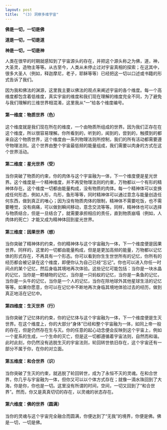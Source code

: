 ```yaml
---
layout: post
title:  "(3) 洞察多维宇宙"
---
```

**佛是一切，一切是佛**

**道是一切，一切是道**

**神是一切，一切是神**

人类在很早的时期就感知到了宇宙源头的存在，并把这个源头称之为佛，道，神，大圣灵，造物主等等。从古至今，人类从未停止过对宇宙真相的探索；在这其中，很多大圣人（例如，释迦摩尼，老子，耶稣等等）已经把这一切以口述或书籍的形式告诉了我们。

因为我和佛法的渊源，这里我主要以佛法的观点来阐述宇宙的各个维度。每一个高维度都包含着低维度，真实宇宙的维度和我们现在理解的维度完全不同，为了避免与我们理解的三维世界相混淆，这里我从“一”给各个维度编号。 

#### **第一维度：物质世界（色）**

这个维度就是我们现在所在的维度，一个由物质所组成的世界。因为我们正存在在这个维度，所以很容易理解。你所看到的，听到的，闻到的，尝到的，触摸到的都来自这个物质世界，这个维度由一系列物理法则所控制，我们的所有活动都需要遵守物理法则。这个世界由整个宇宙最低频的能量组成，我们需要以肉身的方式在这个世界活动。

#### **第二维度：星光世界（受）**

当你突破了物质的约束，你的肉体与这个宇宙融为一体，下一个维度便是星光世界。这个维度是一个精神维度，并不再受物理法则的约束，万物都以一个有形的精神体存在。这个维度一切都由能量构成，没有物质的肉体。每一个精神体可以变换成任何形态，例如人形，鸟形，鱼形等等，同时精神体可以通过意念与能量创造任何东西，做到真正的唯心；因为没有物质肉体的限制，精神体不需要吃饭，也不需要睡觉，没有病痛，可以做到瞬间移动，意念交流等等。同样，精神体也可以选择与物质结合，但是一旦结合了，就需要承担相应的责任，直到物质崩塌（例如，人肉体的死亡）才能又成为精神体回到星光世界。

#### **第三维度：因果世界（想）**

当你突破了精神体的约束，你的精神体与这个宇宙融为一体，下一个维度便是因果世界。同样的，这里的一切都由能量构成，但是是更加高频的能量，万物都以记忆体的形式存在，不再具有一个形态。你可以看到你生生世世所有的记忆，你所有的经历都会被记录在这个维度，即便你认为自己已经“忘记”。你也可以进入你任一时间点的某个记忆，然后身临其境地再次体验。这些记忆可能包括：当你是一块水晶的记忆，当你是一颗植物的记忆，当你是一只蚂蚁的记忆，当你是一条鱼的记忆，当你是一头牛的记忆，当你是一个人的记忆，当你在除地球外其他星球生活的记忆等等。如果你愿意，你可以在记忆中不断地再次身临其境地体验过去的经历，做到真正地活在记忆中。

#### **第四维度：生灭世界（行）**

当你突破了记忆体的约束，你的记忆体与这个宇宙融为一体，下一个维度便是生灭世界。在这个维度上，你的大部分“身体”已经和整个宇宙融为一体，如同上帝一般的存在，但是仍然存在生与灭。你的任意的起心动念便会反映到这个宇宙上，例如一个星系的生成，一个生命的灭亡，但是这一切都遵循着宇宙法则，自然而和谐。此时此刻，你仍然没有逃脱生灭的宇宙法则，轮回转世依旧存在，这个宇宙还有一部分不属于你，在你的对立面。

#### **第五维度：和合世界（识）**

当你突破了生灭的约束，就逃脱了轮回转世，成为了永恒不灭的灵魂。在和合世界，你几乎与宇宙融为一体，但你又可以以个体方式存在；就像一滴水珠回到了大海，你是你，你也是一切。这里没有所谓的时间，空间，一切又回到了“和合世界”。然而，你又是真真切切的存在，以灵魂的状态存在。

#### **第六维度：佛的世界（圆满）**

当你的灵魂与这个宇宙完全融合而圆满，你便达到了“无我”的境界，你便是佛。佛是一切，一切是佛。